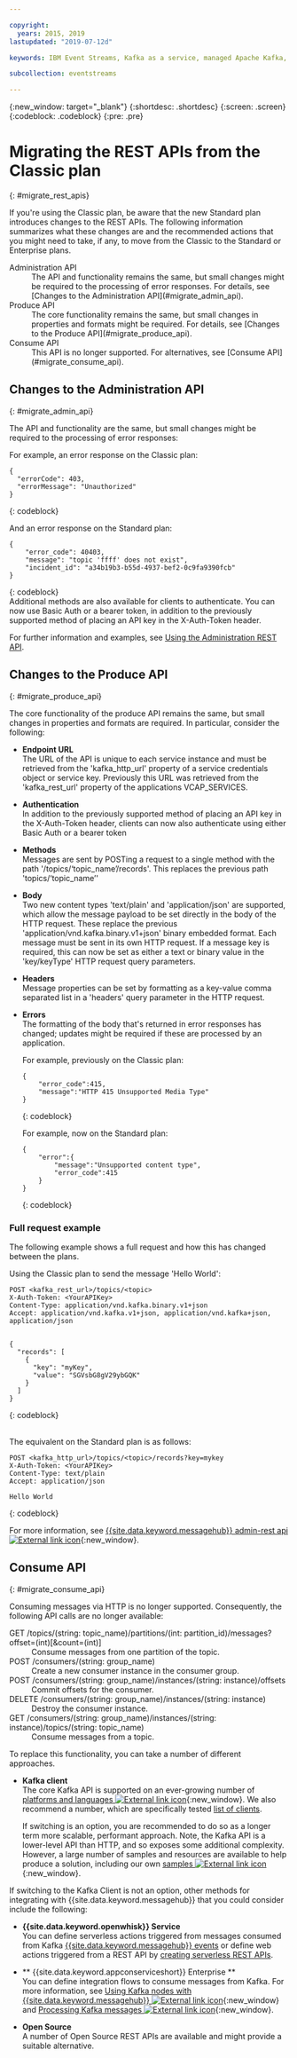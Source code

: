 ```yaml
---

copyright:
  years: 2015, 2019
lastupdated: "2019-07-12d"

keywords: IBM Event Streams, Kafka as a service, managed Apache Kafka, migration, REST API

subcollection: eventstreams

---
```


{:new_window: target="_blank"}
{:shortdesc: .shortdesc}
{:screen: .screen}
{:codeblock: .codeblock}
{:pre: .pre}

# Migrating the REST APIs from the Classic plan
{: #migrate_rest_apis}

If you're using the Classic plan, be aware that the new Standard plan introduces changes to the REST APIs. The following information summarizes what these changes are and the recommended actions that you might need to take, if any, to move from the Classic to the Standard or Enterprise plans.

<dl>
<dt>Administration API</dt>
<dd>The API and functionality remains the same, but small changes might be required to the processing of error responses. For details, see [Changes to the Administration API](#migrate_admin_api).
</dd>
<dt>Produce API</dt>
<dd>The core functionality remains the same, but small changes in properties and formats might be required. For details, see [Changes to the Produce API](#migrate_produce_api).
</dd>
<dt>Consume API</dt>
<dd>This API is no longer supported. For alternatives, see [Consume API](#migrate_consume_api).
</dd>
</dl>

## Changes to the Administration API
{: #migrate_admin_api}

The API and functionality are the same, but small changes might be required to the processing of error responses:

For example, an error response on the Classic plan:

```
{
  "errorCode": 403,
  "errorMessage": "Unauthorized"
}
```
{: codeblock}

And an error response on the Standard plan:

```
{
    "error_code": 40403,
    "message": "topic 'ffff' does not exist",
    "incident_id": "a34b19b3-b55d-4937-bef2-0c9fa9390fcb"
}
```
{: codeblock}
<br/>
Additional methods are also available for clients to authenticate. You can now use Basic Auth or a bearer token, in addition to the previously supported method of placing an API key in the X-Auth-Token header.

For further information and examples, see 
[Using the Administration REST API](/docs/services/EventStreams?topic=eventstreams-admin_api).

## Changes to the Produce API
{: #migrate_produce_api}

The core functionality of the produce API remains the same, but small changes in properties and formats are required. In particular, consider the following:

* **Endpoint URL**<br/>
    The URL of the API is unique to each service instance and must be retrieved from the 'kafka_http_url' property of a service credentials object or service key. Previously this URL was retrieved from the 'kafka_rest_url' property of the applications VCAP_SERVICES.

* **Authentication**<br/>
    In addition to the previously supported method of placing an API key in the X-Auth-Token header, clients can now also authenticate using either Basic Auth or a bearer token 

* **Methods**<br/>
    Messages are sent by POSTing a request to a single method with the path '/topics/&lsquo;topic_name&rsquo;/records'. This replaces the previous path 'topics/&lsquo;topic_name&rsquo;'

* **Body**<br/>
    Two new content types 'text/plain' and 'application/json' are supported, which allow the message payload to be set directly in the body of the HTTP request. These replace the previous 'application/vnd.kafka.binary.v1+json' binary embedded format. Each message must be sent in its own HTTP request. If a message key is required, this can now be set as either a text or binary value in the 'key/keyType' HTTP request query parameters.

* **Headers**<br/>
    Message properties can be set by formatting as a key-value comma separated list in a 'headers' query parameter in the HTTP request.

* **Errors**<br/>
    The formatting of the body that's returned in error responses has changed; updates might be required if these are processed by an application.

    For example, previously on the Classic plan:

    ```
    {
	    "error_code":415,
	    "message":"HTTP 415 Unsupported Media Type"
    }
    ```
    {: codeblock}

    For example, now on the Standard plan:

    ```
    {
	    "error":{
		    "message":"Unsupported content type",
		    "error_code":415
	    }
    }
    ```
    {: codeblock}

### Full request example

The following example shows a full request and how this has changed between the plans.

Using the Classic plan to send the message 'Hello World':

```
POST <kafka_rest_url>/topics/<topic>
X-Auth-Token: <YourAPIKey>
Content-Type: application/vnd.kafka.binary.v1+json
Accept: application/vnd.kafka.v1+json, application/vnd.kafka+json, application/json


{
  "records": [
    {
      "key": "myKey",
      "value": "SGVsbG8gV29ybGQK"
    }
  ]
}
```
{: codeblock}

<br/>
The equivalent on the Standard plan is as follows:

```
POST <kafka_http_url>/topics/<topic>/records?key=mykey
X-Auth-Token: <YourAPIKey>
Content-Type: text/plain
Accept: application/json

Hello World
```
{: codeblock}

For more information, see [{{site.data.keyword.messagehub}} admin-rest api ![External link icon](../../icons/launch-glyph.svg "External link icon")](https://github.com/ibm-messaging/event-streams-docs/tree/master/admin-rest-api){:new_window}.


## Consume API
{: #migrate_consume_api}

Consuming messages via HTTP is no longer supported. Consequently, the following API calls are no longer available:

<dl>
<dt>GET /topics/(string: topic_name)/partitions/(int: partition_id)/messages?offset=(int)[&count=(int)]</dt>
<dd>Consume messages from one partition of the topic.
</dd>
<dt>POST /consumers/(string: group_name)</dt>
<dd>Create a new consumer instance in the consumer group.
</dd>
<dt>POST /consumers/(string: group_name)/instances/(string: instance)/offsets</dt>
<dd>Commit offsets for the consumer. 
</dd>
<dt>DELETE /consumers/(string: group_name)/instances/(string: instance)</dt>
<dd>Destroy the consumer instance.
</dd>
<dt>GET /consumers/(string: group_name)/instances/(string: instance)/topics/(string: topic_name)</dt>
<dd>Consume messages from a topic.
</dd>
</dl>

To replace this functionality, you can take a number of different approaches. 

* **Kafka client**<br/>
    The core Kafka API is supported on an ever-growing number of [platforms and languages ![External link icon](../../icons/launch-glyph.svg "External link icon")](https://cwiki.apache.org/confluence/display/KAFKA/Clients){:new_window}. We also recommend a number, which are specifically tested [list of clients](/docs/services/EventStreams?topic=eventstreams-kafka_clients#kafka_clients). 
    
    If switching is an option, you are recommended to do so as a longer term more scalable, performant approach. Note, the Kafka API is a lower-level API than HTTP, and so exposes some additional complexity. However, a large number of samples and resources are available to help produce a solution, including our own 
[samples ![External link icon](../../icons/launch-glyph.svg "External link icon")](https://github.com/ibm-messaging/event-streams-samples){:new_window}.

If switching to the Kafka Client is not an option, other methods for integrating with {{site.data.keyword.messagehub}} that you could consider include the following:

* **{{site.data.keyword.openwhisk}} Service**<br/>
    You can define serverless actions triggered from messages consumed from Kafka [{{site.data.keyword.messagehub}} events](/docs/openwhisk?topic=cloud-functions-pkg_event_streams#eventstreams_events) or define web actions triggered from a REST API by [creating serverless REST APIs](/docs/openwhisk?topic=cloud-functions-apigateway).

* ** {{site.data.keyword.appconserviceshort}} Enterprise **<br/>
    You can define integration flows to consume messages from Kafka. For more information, see [Using Kafka nodes with {{site.data.keyword.messagehub}} ![External link icon](../../icons/launch-glyph.svg "External link icon")](https://www.ibm.com/support/knowledgecenter/en/SSTTDS_11.0.0/com.ibm.etools.mft.doc/bz91055_.htm){:new_window} and [Processing Kafka messages ![External link icon](../../icons/launch-glyph.svg "External link icon")](https://www.ibm.com/support/knowledgecenter/en/SSTTDS_11.0.0/com.ibm.etools.mft.doc/bz91030_.htm){:new_window}.

* **Open Source**<br/>
    A number of Open Source REST APIs are available and might provide a suitable alternative.





